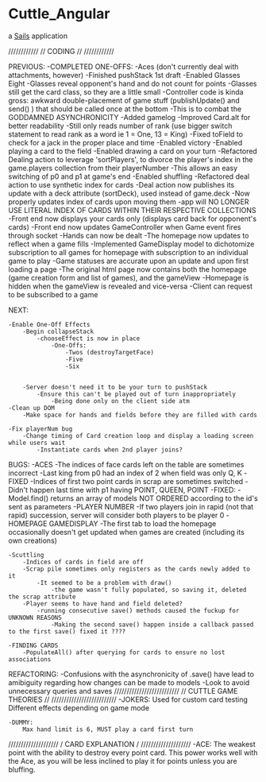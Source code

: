 # Cuttle_Angular

a [Sails](http://sailsjs.org) application



////////////
// CODING //
////////////

PREVIOUS:
	-COMPLETED ONE-OFFS:
		-Aces (don't currently deal with attachments, however)
	-Finished pushStack 1st draft
	-Enabled Glasses Eight
		-Glasses reveal opponent's hand and do not count for points
		-Glasses still get the card class, so they are a little small
		-Controller code is kinda gross: awkward double-placement of game stuff (publishUpdate() and send() ) that should be called once at the bottom
			-This is to combat the GODDAMNED ASYNCHRONICITY
	-Added gamelog
		-Improved Card.alt for better readability 
			-Still only reads number of rank (use bigger switch statement to read rank as a word ie 1 = One, 13 = King)
	-Fixed toField to check for a jack in the proper place and time
	-Enabled victory
	-Enabled playing a card to the field
	-Enabled drawing a card on your turn
	-Refactored Dealing action to leverage 'sortPlayers', to divorce the player's index in the game.players collection from their playerNumber 
		-This allows an easy switching of p0 and p1 at game's end
	-Enabled shuffling
	-Refactored deal action to use synthetic index for cards
		-Deal action now publishes its update with a deck attribute (sortDeck), used instead of game.deck
		-Now properly updates index of cards upon moving them
		-app will NO LONGER USE LITERAL INDEX OF CARDS WITHIN THEIR RESPECTIVE COLLECTIONS
	-Front end now displays your cards only (displays card back for opponent's cards)
	-Front end now updates GameController when Game event fires through socket
	-Hands can now be dealt
	-The homepage now updates to reflect when a game fills
		-Implemented GameDisplay model to dichotomize subscription to all games for homepage with subscription
			to an individual game to play
		-Game statuses are accurate upon an update and upon first loading a page
	-The original html page now contains both the homepage (game creation form and list of games), and the gameView
		-Homepage is hidden when the gameView is revealed and vice-versa
	-Client can request to be subscribed to a game

NEXT:

	-Enable One-Off Effects
		-Begin collapseStack
			-chooseEffect is now in place
				-One-Offs:
					-Twos (destroyTargetFace)
					-Five
					-Six


		-Server doesn't need it to be your turn to pushStack
			-Ensure this can't be played out of turn inappropriately
				-Being done only on the client side atm
	-Clean up DOM
		-Make space for hands and fields before they are filled with cards

	-Fix playerNum bug
		-Change timing of Card creation loop and display a loading screen while users wait
			-Instantiate cards when 2nd player joins?


BUGS:
	-ACES
		-The indices of face cards left on the table are sometimes incorrect
			-Last king from p0 had an index of 2 when field was only Q, K
				-FIXED
		-Indices of first two point cards in scrap are sometimes switched
			-Didn't happen last time with p1 having POINT, QUEEN, POINT
			-FIXED:
				-Model.find() returns an array of models NOT ORDERED according to the id's sent as parameters
	-PLAYER NUMBER
		-If two players join in rapid (not that rapid) succession, server will consider both players to be player 0
	-HOMEPAGE GAMEDISPLAY
		-The first tab to load the homepage occasionally doesn't get updated when games are created (including its own creations)

	-Scuttling
		-Indices of cards in field are off
		-Scrap pile sometimes only registers as the cards newly added to it
			-It seemed to be a problem with draw()
				-the game wasn't fully populated, so saving it, deleted the scrap attribute
		-Player seems to have hand and field deleted?
			-running consecutive save() methods caused the fuckup for UNKNOWN REASONS
				-Making the second save() happen inside a callback passed to the first save() fixed it ????

	-FINDING CARDS
		-PopulateAll() after querying for cards to ensure no lost associations

REFACTORING:
	-Confusions with the asynchronicity of .save() have lead to amibiguity regarding how changes can be made to models
		-Look to avoid unnecessary queries and saves
//////////////////////////
// CUTTLE GAME THEORIES //
//////////////////////////
	-JOKERS:
		Used for custom card testing
		Different effects depending on game mode

	-DUMMY:
		Max hand limit is 6, MUST play a card first turn

////////////////////
/ CARD EXPLANATION /
////////////////////
	-ACE:
		The weakest point with the ability to destroy every point card.
		This power works well with the Ace, as you will be less inclined
		to play it for points unless you are bluffing.